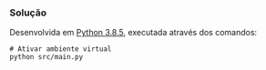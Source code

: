 ### Solução
Desenvolvida em [Python 3.8.5](https://www.python.org/downloads/release/python-385/), executada através dos comandos:

```
# Ativar ambiente virtual
python src/main.py
```
